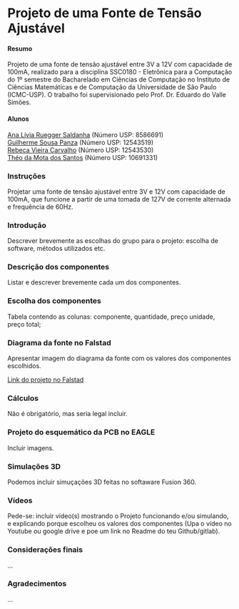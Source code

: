 # Projeto de uma Fonte de Tensão Ajustável
#### Resumo
Projeto de uma fonte de tensão ajustável entre 3V a 12V com capacidade de 100mA, realizado para a disciplina SSC0180 - Eletrônica para a Computação do 1º semestre do Bacharelado em Ciências de Computação no Instituto de Ciências Matemáticas e de Computação da Universidade de São Paulo (ICMC-USP). O trabalho foi supervisionado pelo Prof. Dr. Eduardo do Valle Simões.

#### Alunos
[Ana Lívia Ruegger Saldanha](https://github.com/liviaruegger) (Número USP: 8586691)<br />
[Guilherme Sousa Panza](https://github.com/guisp03) (Número USP: 12543519)<br />
[Rebeca Vieira Carvalho](https://github.com/RebecaVC) (Número USP: 12543530)<br />
[Théo da Mota dos Santos](https://github.com/theosant) (Número USP: 10691331)<br />

### Instruções
Projetar uma fonte de tensão ajustável entre 3V e 12V com capacidade de 100mA, que funcione a partir de uma tomada de 127V de corrente alternada e frequência de 60Hz.

### Introdução
Descrever brevemente as escolhas do grupo para o projeto: escolha de software, métodos utilizados etc.

### Descrição dos componentes
Listar e descrever brevemente cada um dos componentes.

### Escolha dos componentes
Tabela contendo as colunas: componente, quantidade, preço unidade, preço total;

### Diagrama da fonte no Falstad
Apresentar imagem do diagrama da fonte com os valores dos componentes escolhidos.

[Link do projeto no Falstad](https://tinyurl.com/yej76swo)

### Cálculos
Não é obrigatório, mas seria legal incluir.

### Projeto do esquemático da PCB no EAGLE
Incluir imagens.

### Simulações 3D
Podemos incluir simuçações 3D feitas no softaware Fusion 360.

### Vídeos
Pede-se: incluir vídeo(s) mostrando o Projeto funcionando e/ou simulando, e explicando porque escolheu os valores dos componentes (Upa o vídeo no Youtube ou google drive e poe um link no Readme do teu Github/gitlab).

### Considerações finais
...

### Agradecimentos
...
